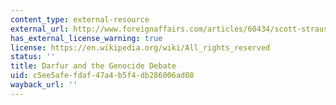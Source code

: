 ```yaml
---
content_type: external-resource
external_url: http://www.foreignaffairs.com/articles/60434/scott-straus/darfur-and-the-genocide-debate
has_external_license_warning: true
license: https://en.wikipedia.org/wiki/All_rights_reserved
status: ''
title: Darfur and the Genocide Debate
uid: c5ee5afe-fdaf-47a4-b5f4-db286006ad08
wayback_url: ''
---
```

